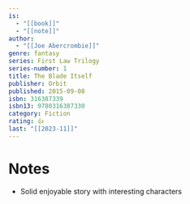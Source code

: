 ```yaml
---
is:
  - "[[book]]"
  - "[[note]]"
author:
  - "[[Joe Abercrombie]]"
genre: fantasy
series: First Law Trilogy
series-number: 1
title: The Blade Itself
publisher: Orbit
published: 2015-09-08
isbn: 316387339
isbn13: 9780316387330
category: Fiction
rating: 👍
last: "[[2023-11]]"
---
```

# Notes
- Solid enjoyable story with interesting characters
